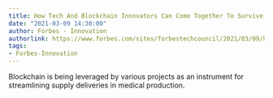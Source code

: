 ```yaml
---
title: How Tech And Blockchain Innovators Can Come Together To Survive The Coronavirus
date: "2021-03-09 14:30:00"
author: Forbes - Innovation
authorlink: https://www.forbes.com/sites/forbestechcouncil/2021/03/09/how-tech-and-blockchain-innovators-can-come-together-to-survive-the-coronavirus/
tags:
- Forbes-Innovation
---
```

Blockchain is being leveraged by various projects as an instrument for streamlining supply deliveries in medical production.